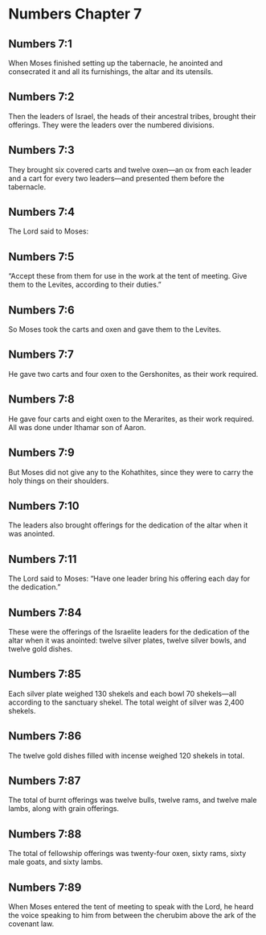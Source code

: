 # Numbers Chapter 7

## Numbers 7:1
When Moses finished setting up the tabernacle, he anointed and consecrated it and all its furnishings, the altar and its utensils.

## Numbers 7:2
Then the leaders of Israel, the heads of their ancestral tribes, brought their offerings. They were the leaders over the numbered divisions.

## Numbers 7:3
They brought six covered carts and twelve oxen—an ox from each leader and a cart for every two leaders—and presented them before the tabernacle.

## Numbers 7:4
The Lord said to Moses:

## Numbers 7:5
“Accept these from them for use in the work at the tent of meeting. Give them to the Levites, according to their duties.”

## Numbers 7:6
So Moses took the carts and oxen and gave them to the Levites.

## Numbers 7:7
He gave two carts and four oxen to the Gershonites, as their work required.

## Numbers 7:8
He gave four carts and eight oxen to the Merarites, as their work required. All was done under Ithamar son of Aaron.

## Numbers 7:9
But Moses did not give any to the Kohathites, since they were to carry the holy things on their shoulders.

## Numbers 7:10
The leaders also brought offerings for the dedication of the altar when it was anointed.

## Numbers 7:11
The Lord said to Moses: “Have one leader bring his offering each day for the dedication.”

## Numbers 7:84
These were the offerings of the Israelite leaders for the dedication of the altar when it was anointed: twelve silver plates, twelve silver bowls, and twelve gold dishes.

## Numbers 7:85
Each silver plate weighed 130 shekels and each bowl 70 shekels—all according to the sanctuary shekel. The total weight of silver was 2,400 shekels.

## Numbers 7:86
The twelve gold dishes filled with incense weighed 120 shekels in total.

## Numbers 7:87
The total of burnt offerings was twelve bulls, twelve rams, and twelve male lambs, along with grain offerings.

## Numbers 7:88
The total of fellowship offerings was twenty-four oxen, sixty rams, sixty male goats, and sixty lambs.

## Numbers 7:89
When Moses entered the tent of meeting to speak with the Lord, he heard the voice speaking to him from between the cherubim above the ark of the covenant law.

